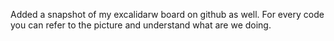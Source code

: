 Added a snapshot of my excalidarw board on github as well. For every code you can refer to the picture and understand what are we doing.